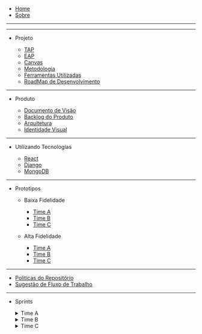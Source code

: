 - [Home](/)
- [Sobre](/README)

---

---

- Projeto

  - [TAP](/produto/tap/tap)
  - [EAP](/produto/eap/eap)
  - [Canvas](/produto/canvas/CANVAS-MDS1)
  - [Metodologia](/produto/metodologia/metodologia)
  - [Ferramentas Utilizadas](/produto/ferramentas/ferramentas)
  - [RoadMap de Desenvolvimento](/produto/roadmap/roadmap_v1)

---

- Produto

  - [Documento de Visão](/produto/Visao/Visao)
  - [Backlog do Produto](/produto/backlog/backlog)
  - [Arquitetura](/produto/Arquitetura/Arquitetura)
  - [Identidade Visual](/produto/Identidade_Visual/IdentidadeVisual)

---

- Utilizando Tecnologias

  - [React](produto/pesquisa_tecnologias/react)
  - [Django](produto/pesquisa_tecnologias/django)
  - [MongoDB](produto/pesquisa_tecnologias/mongoDB)

---

- Prototipos

  - Baixa Fidelidade

    - [Time A](/produto/prototipo/prototipo)
    - [Time B](/produto/prototipo/prototipo-tipoB)
    - [Time C](/produto/prototipo/prototipo-timeC)

  - Alta Fidelidade
    - [Time A](/produto/protótipo_alta_fidelidade/protótipo_avaliação_timeA)
    - [Time B](/produto/protótipo_alta_fidelidade/protótipo_relatorio_timeB)
    - [Time C](/produto/protótipo_alta_fidelidade/protótipo_alta_fidelidade_timeC)

---

- [Politicas do Repositório](politicas/policies)
- [Sugestão de Fluxo de Trabalho](politicas/workflow)

---

- Sprints

  <details>
    <summary> Time A</summary>
      <details>
      <summary> Sprint 00</summary> 
      <ul>
      <li> <a href="https://fga-eps-mds.github.io/2021-1-hospitalar/#/sprints/Time_A/sprint0/abertura_sprint0_A">Abertura</a> </li>
      <li> <a href="https://fga-eps-mds.github.io/2021-1-hospitalar/#/sprints/Time_A/sprint0/fechamento_sprint0_A">Fechamento</a></li>
      </ul>
      </details>
      <details>
      <summary>Sprint 01 </summary>
      <ul>
      <li> <a href="https://fga-eps-mds.github.io/2021-1-hospitalar/#/sprints/Time_A/sprint1/fechamento_sprint1_A">Abertura</a></li> 
      <li><a href="https://fga-eps-mds.github.io/2021-1-hospitalar/#/sprints/Time_A/sprint1/fechamento_sprint1_A">Fechamento</a></li>
      </ul>
      </details>
      <details>
      <summary>Sprint 02 </summary>
      <ul>
      <li> <a href="https://fga-eps-mds.github.io/2021-1-hospitalar/#/sprints/Time_A/sprint2/abertura_sprint2_A">Abertura</a></li> 
      <li><a href="https://fga-eps-mds.github.io/2021-1-hospitalar/#/sprints/Time_A/sprint2/fechamento_sprint2_A">Fechamento</a></li>
      </ul>
      </details>
      <details>
      <summary>Sprint 03 </summary>
      <ul>
      <li> <a href="https://fga-eps-mds.github.io/2021-1-hospitalar/#/sprints/Time_A/sprint3/abertura_sprint3_A">Abertura</a></li> 
      <li> <a href="https://fga-eps-mds.github.io/2021-1-hospitalar/#/sprints/Time_A/sprint3/fechamento_sprint3_A">Fechamento</a></li>
       </ul>
      </details>
      <details>
      <summary>Sprint 04 </summary>
      <ul>
      <li> <a href="https://fga-eps-mds.github.io/2021-1-hospitalar/#/sprints/Time_A/sprint4/abertura_sprint4_A">Abertura</a></li> 
      <li> <a href="https://fga-eps-mds.github.io/2021-1-hospitalar/#/sprints/Time_A/sprint4/fechamento_sprint4_A">Fechamento</a></li>
      </ul>
      </details>
      <details>
      <summary>Sprint 05 </summary>
      <ul>
      <li> <a href="https://fga-eps-mds.github.io/2021-1-hospitalar/#/sprints/Time_A/sprint5/abertura_sprint5_A">Abertura</a></li> 
      <li> <a href="https://fga-eps-mds.github.io/2021-1-hospitalar/#/sprints/Time_A/sprint5/fechamento_sprint5_A">Fechamento</a></li>
      </ul>
      </details>
      <details>
      <summary>Sprint 06 </summary>
      <ul>
      <li> <a href="https://fga-eps-mds.github.io/2021-1-hospitalar/#/sprints/Time_A/sprint6/abertura_sprint6_A">Abertura</a></li>
      <li> <a href="https://fga-eps-mds.github.io/2021-1-hospitalar/#/sprints/Time_A/sprint6/fechamento_sprint6_A">Fechamento</a></li> 
      </ul>
      </details>
      <details>
      <summary>Sprint 07 </summary>
      <ul>
      <li> <a href="https://fga-eps-mds.github.io/2021-1-hospitalar/#/sprints/Time_A/sprint7/abertura_sprint7_A">Abertura</a></li>
      <li> <a href="https://fga-eps-mds.github.io/2021-1-hospitalar/#/sprints/Time_A/sprint7/fechamento_sprint7_A">Fechamento</a></li> 
      </ul>
      </details>
      <details>
      <summary>Sprint 08 </summary>
      <ul>
      <li> <a href="https://fga-eps-mds.github.io/2021-1-hospitalar/#/sprints/Time_A/sprint8/abertura_sprint8_A">Abertura</a></li>
      <li> <a href="https://fga-eps-mds.github.io/2021-1-hospitalar/#/sprints/Time_A/sprint8/fechamento_sprint8_A">Fechamento</a></li> 
      </ul>
      </details>
      <details>
      <summary>Sprint 09 </summary>
      <ul>
      <li> <a href="https://fga-eps-mds.github.io/2021-1-hospitalar/#/sprints/Time_A/sprint9/abertura_sprint9_A">Abertura</a></li>
      <li> <a href="https://fga-eps-mds.github.io/2021-1-hospitalar/#/sprints/Time_A/sprint9/fechamento_sprint9_A">Fechamento</a></li> 
      </ul>
      </details>
      <details>
      <summary>Sprint 10 </summary>
      <ul>
      <li> <a href="https://fga-eps-mds.github.io/2021-1-hospitalar/#/sprints/Time_A/sprint10/abertura_sprint10_A">Abertura</a></li>
      <li> <a href="https://fga-eps-mds.github.io/2021-1-hospitalar/#/sprints/Time_A/sprint10/fechamento_sprint10_A">Fechamento</a></li> 
      </ul>
      </details>
      <details>
      <summary>Sprint 11 </summary>
      <ul>
      <li> <a href="https://fga-eps-mds.github.io/2021-1-hospitalar/#/sprints/Time_A/sprint11/abertura_sprint11_A">Abertura</a></li>
      <li> <a href="https://fga-eps-mds.github.io/2021-1-hospitalar/#/sprints/Time_A/sprint11/fechamento_sprint11_A">Fechamento</a></li> 
      </ul>
      </details>
      <details>
      <summary>Sprint 12 </summary>
      <ul>
      <li> <a href="https://fga-eps-mds.github.io/2021-1-hospitalar/#/sprints/Time_A/sprint12/abertura_sprint12_A">Abertura</a></li>
      <li> <a href="https://fga-eps-mds.github.io/2021-1-hospitalar/#/sprints/Time_A/sprint12/fechamento_sprint12_A">Fechamento</a></li> 
      </ul>
      </details>
    </details>

    <details>
    <summary> Time B</summary>
     <details>
      <summary>Sprint 00 </summary>
      <ul>
      <li> <a href="https://fga-eps-mds.github.io/2021-1-hospitalar/#/sprints/Time_B/sprint0/abertura_sprint0">Abertura</a></li> 
      <li> <a href="https://fga-eps-mds.github.io/2021-1-hospitalar/#/sprints/Time_B/sprint0/sprint0_fechamento">Fechamento</a></li>
      </ul>
      </details>
      <details>
      <summary>Sprint 01 </summary>
      <ul>
      <li> <a href="https://fga-eps-mds.github.io/2021-1-hospitalar/#/sprints/Time_B/sprint1/abertura_sprint1">Abertura</a></li> 
      <li> <a href="https://fga-eps-mds.github.io/2021-1-hospitalar/#/sprints/Time_B/sprint1/sprint1_fechamento">Fechamento</a></li>
      </ul>
      </details>
      <details>
      <summary>Sprint 02 </summary>
      <ul>
      <li> <a href="https://fga-eps-mds.github.io/2021-1-hospitalar/#/sprints/Time_B/sprint2/abertura_sprint2">Abertura</a></li> 
      <li> <a href="https://fga-eps-mds.github.io/2021-1-hospitalar/#/sprints/Time_B/sprint2/sprint2_fechamento">Fechamento</a></li>
      </ul>
      </details>
      <details>
      <summary>Sprint 03 </summary>
      <ul>
      <li> <a href="https://fga-eps-mds.github.io/2021-1-hospitalar/#/sprints/Time_B/sprint3/sprint3_abertura">Abertura</a></li> 
      <li> <a href="https://fga-eps-mds.github.io/2021-1-hospitalar/#/sprints/Time_B/sprint3/sprint3_fechamento">Fechamento</a></li>
      </ul>
      </details>
      <details>
      <summary>Sprint 04 </summary>
      <ul>
      <li> <a href="https://fga-eps-mds.github.io/2021-1-hospitalar/#/sprints/Time_B/sprint4/sprint4_abertura">Abertura</a></li> 
      <li> <a href="https://fga-eps-mds.github.io/2021-1-hospitalar/#/sprints/Time_B/sprint4/sprint4_fechamento">Fechamento</a></li>
      </ul>
      </details>
      <details>
      <summary>Sprint 05 </summary>
      <ul>
      <li> <a href="https://fga-eps-mds.github.io/2021-1-hospitalar/#/sprints/Time_B/sprint5/abertura_sprint5">Abertura</a></li>
      <li> <a href="https://fga-eps-mds.github.io/2021-1-hospitalar/#/sprints/Time_B/sprint5/fechamento_sprint5">Fechamento</a></li>
      </ul>
      </details>
      <details>
      <summary>Sprint 06 </summary>
      <ul>
      <li> <a href="https://fga-eps-mds.github.io/2021-1-hospitalar/#/sprints/Time_B/sprint6/abertura_sprint6">Abertura</a></li>
      <li> <a href="https://fga-eps-mds.github.io/2021-1-hospitalar/#/sprints/Time_B/sprint6/fechamento_sprint6">Fechamento</a></li>
      </ul>
      </details>
      <details>
      <summary>Sprint 07 </summary>
      <ul>
      <li> <a href="https://fga-eps-mds.github.io/2021-1-hospitalar/#/sprints/Time_B/sprint7/abertura_sprint7">Abertura</a></li>
      <li> <a href="https://fga-eps-mds.github.io/2021-1-hospitalar/#/sprints/Time_B/sprint7/fechamento_sprint7">Fechamento</a></li>
      </ul>
      </details>
      <details>
      <summary>Sprint 08 </summary>
      <ul>
      <li> <a href="https://fga-eps-mds.github.io/2021-1-hospitalar/#/sprints/Time_B/sprint8/abertura_sprint8">Abertura</a></li>
      <li> <a href="https://fga-eps-mds.github.io/2021-1-hospitalar/#/sprints/Time_B/sprint8/fechamento_sprint8">Fechamento</a></li>
      </ul>
      </details>
      <details>
      <summary>Sprint 09 </summary>
      <ul>
      <li> <a href="https://fga-eps-mds.github.io/2021-1-hospitalar/#/sprints/Time_B/sprint9/abertura_sprint9">Abertura</a></li>
      <li> <a href="https://fga-eps-mds.github.io/2021-1-hospitalar/#/sprints/Time_B/sprint9/fechamento_sprint9">Fechamento</a></li>
      </ul>
      </details>
      <details>
      <summary>Sprint 10 </summary>
      <ul>
      <li> <a href="https://fga-eps-mds.github.io/2021-1-hospitalar/#/sprints/Time_B/sprint10/abertura_sprint10">Abertura</a></li>
      <li> <a href="https://fga-eps-mds.github.io/2021-1-hospitalar/#/sprints/Time_B/sprint10/fechamento_sprint10">Fechamento</a></li>
      </ul>
      </details>
      <details>
      <summary>Sprint 11 </summary>
      <ul>
      <li> <a href="https://fga-eps-mds.github.io/2021-1-hospitalar/#/sprints/Time_B/sprint11/abertura_sprint11">Abertura</a></li>
      <li> <a href="https://fga-eps-mds.github.io/2021-1-hospitalar/#/sprints/Time_B/sprint11/fechamento_sprint11">Fechamento</a></li>
      </ul>
      </details>
      <summary>Sprint 12 </summary>
      <ul>
      <li> <a href="https://fga-eps-mds.github.io/2021-1-hospitalar/#/sprints/Time_B/sprint12/abertura_sprint12">Abertura</a></li>
      <li> <a href="https://fga-eps-mds.github.io/2021-1-hospitalar/#/sprints/Time_B/sprint12/fechamento_sprint12">Fechamento</a></li>
      </ul>
      </details>
      </details>

    <details>
    <summary> Time C</summary>
     <details>
      <summary>Sprint 00 </summary>
      <ul>
      <li> <a href="https://fga-eps-mds.github.io/2021-1-hospitalar/#/sprints/Time_C/sprint0/abertura_sprint0">Abertura</a></li> 
      <li> <a href="https://fga-eps-mds.github.io/2021-1-hospitalar/#/sprints/Time_C/sprint0/fechamento_sprint0">Fechamento</a></li>
      </ul>
      </details>
      <details>
      <summary>Sprint 01 </summary>
      <ul>
      <li> <a href="https://fga-eps-mds.github.io/2021-1-hospitalar/#/sprints/Time_C/sprint1/abertura_sprint1">Abertura</a></li> 
      <li> <a href="https://fga-eps-mds.github.io/2021-1-hospitalar/#/sprints/Time_C/sprint1/fechamento_sprint1">Fechamento</a></li>
      </ul>
      </details>
      <details>
      <summary>Sprint 02 </summary>
      <ul>
      <li> <a href="https://fga-eps-mds.github.io/2021-1-hospitalar/#/sprints/Time_C/sprint2/abertura_sprint2">Abertura</a></li> 
      <li> <a href="https://fga-eps-mds.github.io/2021-1-hospitalar/#/sprints/Time_C/sprint2/fechamento_sprint2">Fechamento</a></li>
      </ul>
      </details>
      <details>
      <summary>Sprint 03 </summary>
      <ul>
      <li> <a href="https://fga-eps-mds.github.io/2021-1-hospitalar/#/sprints/Time_C/sprint3/abertura_sprint3">Abertura</a></li> 
      <li> <a href="https://fga-eps-mds.github.io/2021-1-hospitalar/#/sprints/Time_C/sprint3/fechamento_sprint3">Fechamento</a></li>
      </ul>
      </details>
      <details>
      <summary>Sprint 04 </summary>
      <ul>
      <li> <a href="https://fga-eps-mds.github.io/2021-1-hospitalar/#/sprints/Time_C/sprint4/abertura_sprint4">Abertura</a></li> 
      <li> <a href="https://github.com/fga-eps-mds/2021-1-hospitalar/blob/main/docs/sprints/Time_C/sprint4/fechamento_sprint4.md">Fechamento</a></li>
      </ul>
      </details>
      <details>
      <summary>Sprint 05 </summary>
      <ul>
      <li> <a href="https://fga-eps-mds.github.io/2021-1-hospitalar/#/sprints/Time_C/sprint5/abertura_sprint5">Abertura</a></li> 
      <li> <a href="https://fga-eps-mds.github.io/2021-1-hospitalar/#/sprints/Time_C/sprint5/fechamento_sprint5">Fechamento</a></li> 
      </ul>
      </details>
      <details>
      <summary>Sprint 06 </summary>
      <ul>
      <li> <a href="https://fga-eps-mds.github.io/2021-1-hospitalar/#/sprints/Time_C/sprint6/abertura_sprint6">Abertura</a></li> 
      <li> <a href="https://fga-eps-mds.github.io/2021-1-hospitalar/#/sprints/Time_C/sprint6/fechamento_sprint6">Fechamento</a></li> 
      </ul>
      </details>
      <details>
      <summary>Sprint 07 </summary>
      <ul>
      <li> <a href="https://fga-eps-mds.github.io/2021-1-hospitalar/#/sprints/Time_C/sprint7/abertura_sprint7">Abertura</a></li> 
      <li> <a href="https://fga-eps-mds.github.io/2021-1-hospitalar/#/sprints/Time_C/sprint7/fechamento_sprint7">Fechamento</a></li> 
      </ul>
      </details>
      <details>
      <summary>Sprint 08 </summary>
      <ul>
      <li> <a href="https://fga-eps-mds.github.io/2021-1-hospitalar/#/sprints/Time_C/sprint8/abertura_sprint8">Abertura</a></li> 
      <li> <a href="https://fga-eps-mds.github.io/2021-1-hospitalar/#/sprints/Time_C/sprint8/fechamento_sprint8">Fechamento</a></li> 
      </ul>
      </details>
      <details>
      <summary>Sprint 09 </summary>
      <ul>
      <li> <a href="https://fga-eps-mds.github.io/2021-1-hospitalar/#/sprints/Time_C/sprint9/abertura_sprint9">Abertura</a></li> 
      <li> <a href="https://fga-eps-mds.github.io/2021-1-hospitalar/#/sprints/Time_C/sprint9/fechamento_sprint9">Fechamento</a></li> 
      </ul>
      </details>
      <details>
      <summary>Sprint 10 </summary>
      <ul>
      <li> <a href="https://fga-eps-mds.github.io/2021-1-hospitalar/#/sprints/Time_C/sprint10/abertura_sprint10">Abertura</a></li> 
      <li> <a href="https://fga-eps-mds.github.io/2021-1-hospitalar/#/sprints/Time_C/sprint10/fechamento_sprint10">Fechamento</a></li> 
      </ul>
      </details>
      <details>
      <summary>Sprint 11 </summary>
      <ul>
      <li> <a href="https://fga-eps-mds.github.io/2021-1-hospitalar/#/sprints/Time_C/sprint11/abertura_sprint11">Abertura</a></li> 
      <li> <a href="https://fga-eps-mds.github.io/2021-1-hospitalar/#/sprints/Time_C/sprint11/fechamento_sprint11">Fechamento</a></li> 
      </ul>
      </details>
      </details>
